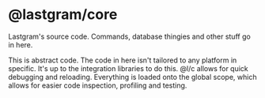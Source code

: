 # @lastgram/core
Lastgram's source code. Commands, database thingies and other stuff go in here.

This is abstract code. The code in here isn't tailored to any platform in specific. It's up to the integration libraries to do this.
@l/c allows for quick debugging and reloading. Everything is loaded onto the global scope, which allows for
easier code inspection, profiling and testing.
